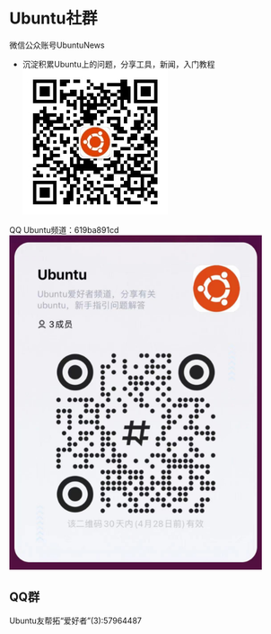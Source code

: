 # Ubuntu社群

微信公众账号UbuntuNews

- 沉淀积累Ubuntu上的问题，分享工具，新闻，入门教程
![ubuntunews](../public/ubuntunews.jpg)

QQ Ubuntu频道：619ba891cd
![619ba891cd](../public/QQChannel.png)

## QQ群

Ubuntu友帮拓“爱好者”(3):57964487
